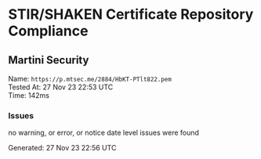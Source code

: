 # STIR/SHAKEN Certificate Repository Compliance

## Martini Security

Name: `https://p.mtsec.me/2884/HbKT-PTlt822.pem`\
Tested At: 27 Nov 23 22:53 UTC\
Time: 142ms

### Issues

no warning, or error, or notice date level issues were found

Generated: 27 Nov 23 22:56 UTC